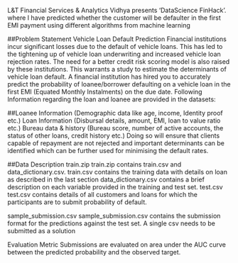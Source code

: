 L&T Financial Services & Analytics Vidhya presents ‘DataScience FinHack’. where I have predicted whether the customer will be defaulter in the first EMI payment using different algorithms from machine learning

##Problem Statement 
Vehicle Loan Default Prediction Financial institutions incur significant losses due to the default of vehicle loans. This has led to the tightening up of vehicle loan underwriting and increased vehicle loan rejection rates. The need for a better credit risk scoring model is also raised by these institutions. This warrants a study to estimate the determinants of vehicle loan default. A financial institution has hired you to accurately predict the probability of loanee/borrower defaulting on a vehicle loan in the first EMI (Equated Monthly Instalments) on the due date. Following Information regarding the loan and loanee are provided in the datasets:

##Loanee Information 
(Demographic data like age, income, Identity proof etc.) Loan Information (Disbursal details, amount, EMI, loan to value ratio etc.) Bureau data & history (Bureau score, number of active accounts, the status of other loans, credit history etc.) Doing so will ensure that clients capable of repayment are not rejected and important determinants can be identified which can be further used for minimising the default rates.

##Data Description 
train.zip train.zip contains train.csv and data_dictionary.csv. train.csv contains the training data with details on loan as described in the last section data_dictionary.csv contains a brief description on each variable provided in the training and test set. test.csv test.csv contains details of all customers and loans for which the participants are to submit probability of default.

sample_submission.csv sample_submission.csv contains the submission format for the predictions against the test set. A single csv needs to be submitted as a solution

Evaluation Metric Submissions are evaluated on area under the AUC curve between the predicted probability and the observed target.
